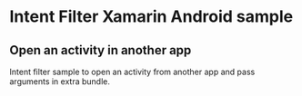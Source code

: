 # Intent Filter Xamarin Android sample
## Open an activity in another app

Intent filter sample to open an activity from another app and pass arguments in extra bundle.
